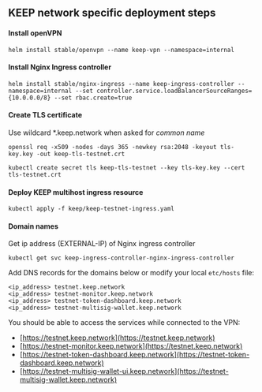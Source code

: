 ## KEEP network specific deployment steps

#### Install openVPN

```
helm install stable/openvpn --name keep-vpn --namespace=internal
```

#### Install Nginx Ingress controller

```
helm install stable/nginx-ingress --name keep-ingress-controller --namespace=internal --set controller.service.loadBalancerSourceRanges={10.0.0.0/8} --set rbac.create=true

```

#### Create TLS certificate

Use wildcard *.keep.network when asked for *common name*

```
openssl req -x509 -nodes -days 365 -newkey rsa:2048 -keyout tls-key.key -out keep-tls-testnet.crt

kubectl create secret tls keep-tls-testnet --key tls-key.key --cert tls-testnet.crt
```


#### Deploy KEEP multihost ingress resource

```
kubectl apply -f keep/keep-testnet-ingress.yaml

```

#### Domain names

Get ip address (EXTERNAL-IP) of Nginx ingress controller

```
kubectl get svc keep-ingress-controller-nginx-ingress-controller
```

Add DNS records for the domains below or modify your local `etc/hosts` file:

```
<ip_address> testnet.keep.network
<ip_address> testnet-monitor.keep.network
<ip_address> testnet-token-dashboard.keep.network
<ip_address> testnet-multisig-wallet.keep.network
```

You should be able to access the services while connected to the VPN:

* [https://testnet.keep.network](https://testnet.keep.network)
* [https://testnet-monitor.keep.network](https://testnet.keep.network)
* [https://testnet-token-dashboard.keep.network](https://testnet-token-dashboard.keep.network)
* [https://testnet-multisig-wallet-ui.keep.network](https://testnet-multisig-wallet.keep.network)

